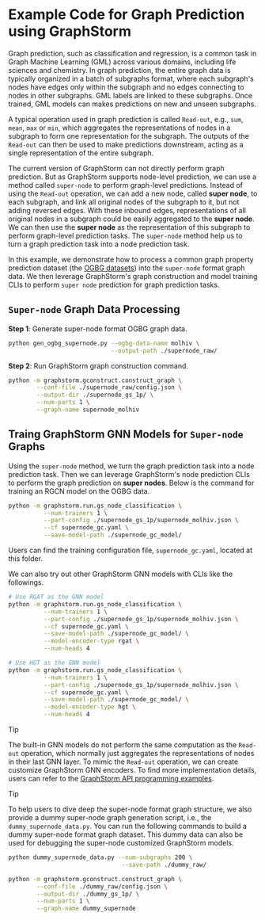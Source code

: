 # Example Code for Graph Prediction using GraphStorm
Graph prediction, such as classification and regression, is a common task in Graph Machine
Learning (GML) across various domains, including life sciences and chemistry. In graph prediction,
the entire graph data is typically organized in a batch of subgraphs format, where each subgraph's
nodes have edges only within the subgraph and no edges connecting to nodes in other subgraphs. GML
labels are linked to these subgraphs. Once trained, GML models can makes predictions on new and unseen subgraphs.

A typical operation used in graph prediction is called `Read-out`, e.g., `sum`, `mean`, `max` or
`min`, which aggregates the representations of nodes in a subgraph to form one representation for
the subgraph. The outputs of the `Read-out` can then be used to make predictions downstream, acting as a single representation of the entire subgraph.

The current version of GraphStorm can not directly perform graph prediction. But as GraphStorm
supports node-level prediction, we can use a method called `super-node` to perform graph-level 
predictions. Instead of using the `Read-out` operation, we can add a new node, called 
**super node**, to each subgraph, and link all original nodes of the subgraph to it, but not 
adding reversed edges. With these inbound edges, representations of all original nodes in a 
subgraph could be easily aggregated to the **super node**. We can then use the **super node** 
as the representation of this subgraph to perform graph-level prediction tasks. The `super-node` 
method help us to turn a graph prediction task into a node prediction task.

In this example, we demonstrate how to process a common graph property prediction dataset 
(the [OGBG datasets](https://ogb.stanford.edu/docs/graphprop/)) into the `super-node` format 
graph data. We then leverage GraphStorm's graph construction and model training CLIs 
to perform `super node` prediction for graph prediction tasks.

## `Super-node` Graph Data Processing

**Step 1**: Generate super-node format OGBG graph data.
``` bash
python gen_ogbg_supernode.py --ogbg-data-name molhiv \
                             --output-path ./supernode_raw/
```

**Step 2**: Run GraphStorm graph construction command.
``` bash
python -m graphstorm.gconstruct.construct_graph \
        --conf-file ./supernode_raw/config.json \
        --output-dir ./supernode_gs_1p/ \
        --num-parts 1 \
        --graph-name supernode_molhiv
```

## Traing GraphStorm GNN Models for `Super-node` Graphs

Using the `super-node` method, we turn the graph prediction task into a node prediction task. 
Then we can leverage GraphStorm's node prediction CLIs to perform the graph prediction on 
**super nodes**. Below is the command for training an RGCN model on the OGBG data.

``` bash
python -m graphstorm.run.gs_node_classification \
          --num-trainers 1 \
          --part-config ./supernode_gs_1p/supernode_molhiv.json \
          --cf supernode_gc.yaml \
          --save-model-path ./supernode_gc_model/
```

Users can find the training configuration file, `supernode_gc.yaml`, located at this folder.

We can also try out other GraphStorm GNN models with CLIs like the followings.

``` bash
# Use RGAT as the GNN model
python -m graphstorm.run.gs_node_classification \
          --num-trainers 1 \
          --part-config ./supernode_gs_1p/supernode_molhiv.json \
          --cf supernode_gc.yaml \
          --save-model-path ./supernode_gc_model/ \
          --model-encoder-type rgat \
          --num-heads 4
```

``` bash
# Use HGT as the GNN model
python -m graphstorm.run.gs_node_classification \
          --num-trainers 1 \
          --part-config ./supernode_gs_1p/supernode_molhiv.json \
          --cf supernode_gc.yaml \
          --save-model-path ./supernode_gc_model/ \
          --model-encoder-type hgt \
          --num-heads 4
```

> [!TIP]
> The built-in GNN models do not perform the same computation as the `Read-out` operation, which 
> normally just aggregates the representations of nodes in their last GNN layer. To mimic the 
> `Read-out` operation, we can create customize GraphStorm GNN encoders. To find more 
> implementation details, users can refer to the [GraphStorm API programming examples](https://graphstorm.readthedocs.io/en/latest/api/notebooks/index.html).


> [!TIP]
> To help users to dive deep the super-node format graph structure, we also provide a dummy 
> super-node graph generation script, i.e., the `dummy_supernode_data.py`. You can run the 
> following commands to build a dummy super-node format graph dataset. This dummy data can 
> also be used for debugging the super-node customized GraphStorm models.

``` bash
python dummy_supernode_data.py --num-subgraphs 200 \
                                --save-path ./dummy_raw/

python -m graphstorm.gconstruct.construct_graph \
        --conf-file ./dummy_raw/config.json \
        --output-dir ./dummy_gs_1p/ \
        --num-parts 1 \
        --graph-name dummy_supernode
```
